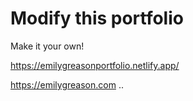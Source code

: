 # Modify this portfolio

Make it your own!

https://emilygreasonportfolio.netlify.app/ 

https://emilygreason.com
..